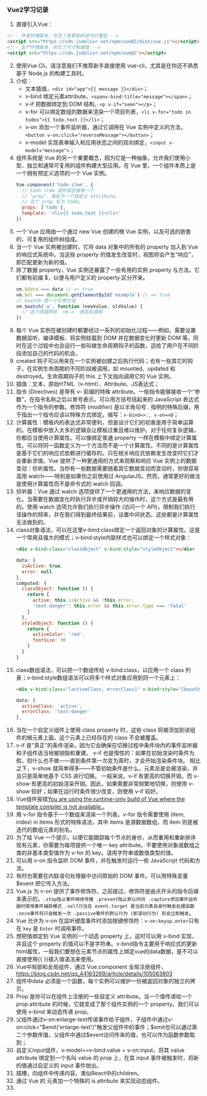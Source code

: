### Vue2学习记录

1. 直接引入Vue：
  ```html
  <!-- 开发环境版本，包含了有帮助的命令行警告 -->
  <script src="https://cdn.jsdelivr.net/npm/vue@2/dist/vue.js"></script>
  <!-- 生产环境版本，优化了尺寸和速度 -->
  <script src="https://cdn.jsdelivr.net/npm/vue@2"></script>
  ```
2. 使用Vue Cli，请注意我们不推荐新手直接使用 vue-cli，尤其是在你还不熟悉基于 Node.js 的构建工具时。
3. 介绍：
    * 文本插值，`<div id="app">{{ message }}</div>`；
    * v-bind 绑定元素attribute，`<spanv-bind:title="message"></span>`；
    * v-if 把数据绑定到 DOM 结构，`<p v-if="seen"></p>`；
    * v-for 可以绑定数组的数据来渲染一个项目列表，`<li v-for="todo in todos">{{ todo.text }}</li>`；
    * v-on 添加一个事件监听器，通过它调用在 Vue 实例中定义的方法，`<button v-on:click="reverseMessage"></button>`；
    * v-model 实现表单输入和应用状态之间的双向绑定，`<input v-model="message">`；
4. 组件系统是 Vue 的另一个重要概念，因为它是一种抽象，允许我们使用小型、独立和通常可复用的组件构建大型应用。在 Vue 里，一个组件本质上是一个拥有预定义选项的一个 Vue 实例。
    ```js
    Vue.component('todo-item', {
      // todo-item 组件现在接受一个
      // "prop"，类似于一个自定义 attribute。
      // 这个 prop 名为 todo。
      props: ['todo'],
      template: '<li>{{ todo.text }}</li>'
    })
    ```
5. 一个 Vue 应用由一个通过 new Vue 创建的根 Vue 实例，以及可选的嵌套的、可复用的组件树组成。
6. 当一个 Vue 实例被创建时，它将 data 对象中的所有的 property 加入到 Vue 的响应式系统中。当这些 property 的值发生改变时，视图将会产生“响应”，即匹配更新为新的值。
7. 除了数据 property，Vue 实例还暴露了一些有用的实例 property 与方法。它们都有前缀 $，以便与用户定义的 property 区分开来。
    ```js
    vm.$data === data // => true
    vm.$el === document.getElementById('example') // => true
    // $watch 是一个实例方法
    vm.$watch('a', function (newValue, oldValue) {
      // 这个回调将在 `vm.a` 改变后调用
    })
    ```
8. 每个 Vue 实例在被创建时都要经过一系列的初始化过程——例如，需要设置数据监听、编译模板、将实例挂载到 DOM 并在数据变化时更新 DOM 等。同时在这个过程中也会运行一些叫做生命周期钩子的函数，这给了用户在不同阶段添加自己的代码的机会。
9. created 钩子可以用来在一个实例被创建之后执行代码；也有一些其它的钩子，在实例生命周期的不同阶段被调用，如 mounted、updated 和 destroyed。生命周期钩子的 this 上下文指向调用它的 Vue 实例。
10. 插值：文本、原始HTML（v-html）、Attribute、JS表达式；
11. 指令 (Directives) 是带有 v- 前缀的特殊 attribute。一些指令能够接收一个“参数”，在指令名称之后以冒号表示。可以用方括号括起来的 JavaScript 表达式作为一个指令的参数。修饰符 (modifier) 是以半角句号 . 指明的特殊后缀，用于指出一个指令应该以特殊方式绑定。缩写：`v-bind=>:, v-on=>@`；
12. 计算属性：模板内的表达式非常便利，但是设计它们的初衷是用于简单运算的。在模板中放入太多的逻辑会让模板过重且难以维护。对于任何复杂逻辑，你都应当使用计算属性。可以像绑定普通 property 一样在模板中绑定计算属性。可以将同一函数定义为一个方法而不是一个计算属性。不同的是计算属性是基于它们的响应式依赖进行缓存的。只在相关响应式依赖发生改变时它们才会重新求值。Vue 提供了一种更通用的方式来观察和响应 Vue 实例上的数据变动：侦听属性。当你有一些数据需要随着其它数据变动而变动时，你很容易滥用 watch——特别是如果你之前使用过 AngularJS。然而，通常更好的做法是使用计算属性而不是命令式的 watch 回调。
13. 侦听器：Vue 通过 watch 选项提供了一个更通用的方法，来响应数据的变化。当需要在数据变化时执行异步或开销较大的操作时，这个方式是最有用的。使用 watch 选项允许我们执行异步操作 (访问一个 API)，限制我们执行该操作的频率，并在我们得到最终结果前，设置中间状态。这些都是计算属性无法做到的。
14. class对象语法，可以在这里v-bind:class绑定一个返回对象的计算属性。这是一个常用且强大的模式；v-bind:style内联样式也可以绑定一个样式对象：
    ```html
    <div v-bind:class="classObject" v-bind:style="styleObject"></div>
    ```
    ```js
    data: {
      isActive: true,
      error: null
    },
    computed: {
      classObject: function () {
        return {
          active: this.isActive && !this.error,
          'text-danger': this.error && this.error.type === 'fatal'
        }
      },
      styleObject: function () {
        return {
          activeColor: 'red',
          fontSize: 30
        }
      }
    }
    ```
15. class数组语法，可以把一个数组传给 v-bind:class，以应用一个 class 列表；v-bind:style数组语法可以将多个样式对象应用到同一个元素上：
    ```html
    <div v-bind:class="[activeClass, errorClass]" v-bind:style="[baseStyles, overridingStyles]"></div>
    ```
    ```js
    data: {
      activeClass: 'active',
      errorClass: 'text-danger'
    },
    ```
16. 当在一个自定义组件上使用 class property 时，这些 class 将被添加到该组件的根元素上面。这个元素上已经存在的 class 不会被覆盖。
17. v-if 是“真正”的条件渲染，因为它会确保在切换过程中条件块内的事件监听器和子组件适当地被销毁和重建。
v-if 也是惰性的：如果在初始渲染时条件为假，则什么也不做——直到条件第一次变为真时，才会开始渲染条件块。
相比之下，v-show 就简单得多——不管初始条件是什么，元素总是会被渲染，并且只是简单地基于 CSS 进行切换。
一般来说，v-if 有更高的切换开销，而 v-show 有更高的初始渲染开销。因此，如果需要非常频繁地切换，则使用 v-show 较好；如果在运行时条件很少改变，则使用 v-if 较好。
18. Vue组件报错[You are using the runtime-only build of Vue where the template compiler is not available.](https://www.cnblogs.com/makalochen/p/13994493.html)。
19. 用 v-for 指令基于一个数组来渲染一个列表。v-for 指令需要使用 (item, index) in items 形式的特殊语法，其中 items 是源数据数组，而 item 则是被迭代的数组元素的别名。
20. 为了给 Vue 一个提示，以便它能跟踪每个节点的身份，从而重用和重新排序现有元素，你需要为每项提供一个唯一 key attribute。不要使用对象或数组之类的非基本类型值作为 v-for 的 key。请用字符串或数值类型的值。
21. 可以用 v-on 指令监听 DOM 事件，并在触发时运行一些 JavaScript 代码和方法。
22. 有时也需要在内联语句处理器中访问原始的 DOM 事件。可以用特殊变量 $event 把它传入方法。
23. Vue.js 为 v-on 提供了事件修饰符。之前提过，修饰符是由点开头的指令后缀来表示的。`.stop阻止事件继续传播 .prevent阻止默认时间 .capture添加事件监听器时使用事件捕获模式 .self只当在 event.target 是当前元素自身时触发处理函数 .once事件将只会触发一次 .passive事件的默认行为 (即滚动行为) 将会立即触发`。
24. Vue 允许为 v-on 在监听键盘事件时添加按键修饰符：`v-on:keyup.enter`只有在 `key` 是 `Enter` 时调用事件。
25. 想把值绑定到 Vue 实例的一个动态 property 上，这时可以用 v-bind 实现，并且这个 property 的值可以不是字符串。v-bind指令主要用于响应式的更新html属性，一般我们要想在元素节点的属性上绑定vue的data数据，是不可以直接使用{{ }}插入值语法来使用。
26. Vue中局部和全局组件，通过 Vue.component 全局注册组件，https://blog.csdn.net/qq_44163269/article/details/105063803
27. 组件中data 必须是一个函数，每个实例可以维护一份被返回对象的独立的拷贝。
28. Prop 是你可以在组件上注册的一些自定义 attribute。当一个值传递给一个 prop attribute 的时候，它就变成了那个组件实例的一个 property。我们可以使用 v-bind 来动态传递 prop。
29. 父组件通过v-on:enlarge-text传递事件给子组件，子组件中通过v-on:click="$emit('enlarge-text')"触发父组件中的事件；$emit也可以通过第二个参数传值，父组件中通过$event访问传来的值，也可以作为函数参数取到；
30. 自定义input组件，v-model==v-bind:value + v-on:input，将其 value attribute 绑定到一个名叫 value 的 prop 上，在其 input 事件被触发时，将新的值通过自定义的 input 事件抛出。
31. 插槽，向组件中传递内容，类似React中的children。
32. 通过 Vue 的 <component> 元素加一个特殊的 is attribute 来实现动态组件。
33.